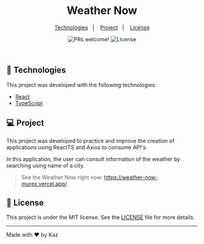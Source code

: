 <h1 align="center">
    <h1 align="center">Weather Now</h1>
</h1>

<p align="center">
  <a href="#-Technologies">Technologies</a>&nbsp;&nbsp;&nbsp;|&nbsp;&nbsp;&nbsp;
  <a href="#-Project">Project</a>&nbsp;&nbsp;&nbsp;|&nbsp;&nbsp;&nbsp;
  <a href="#memo-License">License</a>
</p>

<p align="center">
 <img src="https://img.shields.io/static/v1?label=PRs&message=welcome&color=15C3D6&labelColor=000000" alt="PRs welcome!"/>
  <img alt="License" src="https://img.shields.io/static/v1?label=license&message=MIT&color=15C3D6&labelColor=000000">
</p>

<br>

## 🚀 Technologies

This project was developed with the following technologies:

- [React](https://reactjs.org)
- [TypeScript](https://www.typescriptlang.org/)

## 💻 Project

This project was developed to practice and improve the creation of applications using ReactTS and Axios to consume API's.

In this application, the user can consult information of the weather by searching using name of a city.

> See the Weather Now right now: https://weather-now-murex.vercel.app/

## :memo: License

This project is under the MIT license. See the [LICENSE](LICENSE.md) file for more details.

---

Made with ♥ by Kaz